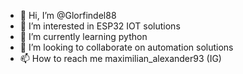 - 👋 Hi, I’m @Glorfindel88
- 👀 I’m interested in ESP32 IOT solutions
- 🌱 I’m currently learning python
- 💞️ I’m looking to collaborate on automation solutions
- 📫 How to reach me maximilian_alexander93 (IG)

<!---
Glorfindel88/Glorfindel88 is a ✨ special ✨ repository because its `README.md` (this file) appears on your GitHub profile.
You can click the Preview link to take a look at your changes.
--->
